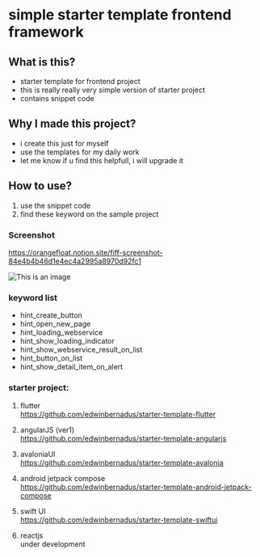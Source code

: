 # simple starter template frontend framework

## What is this?
- starter template for frontend project
- this is really really very simple version of starter project
- contains snippet code

## Why I made this project?
- i create this just for myself
- use the templates for my daily work
- let me know if u find this helpfull, i will upgrade it

## How to use?
1. use the snippet code
2. find these keyword on the sample project


### Screenshot
https://orangefloat.notion.site/fiff-screenshot-84e4b4b46d1e4ec4a2995a8970d92fc1

![This is an image](https://orangefloat.notion.site/image/https%3A%2F%2Fs3-us-west-2.amazonaws.com%2Fsecure.notion-static.com%2Fe0bc0ecf-1f5a-4640-92da-5b33de8408d8%2FScreen_Shot_2022-11-03_at_01.14.15.png?table=block&id=13d07b37-4874-4eb8-9b11-ba1a16d6c362&spaceId=03c0524f-7b9a-4bb2-abd8-add73f7e0355&width=2000&userId=&cache=v2)

### keyword list
- hint_create_button
- hint_open_new_page
- hint_loading_webservice
- hint_show_loading_indicator
- hint_show_webservice_result_on_list
- hint_button_on_list
- hint_show_detail_item_on_alert

### starter project:

1. flutter  
https://github.com/edwinbernadus/starter-template-flutter

2. angularJS (ver1)  
https://github.com/edwinbernadus/starter-template-angularjs

3. avaloniaUI  
https://github.com/edwinbernadus/starter-template-avalonia

4. android jetpack compose  
https://github.com/edwinbernadus/starter-template-android-jetpack-compose

5. swift UI  
https://github.com/edwinbernadus/starter-template-swiftui

6. reactjs  
under development



